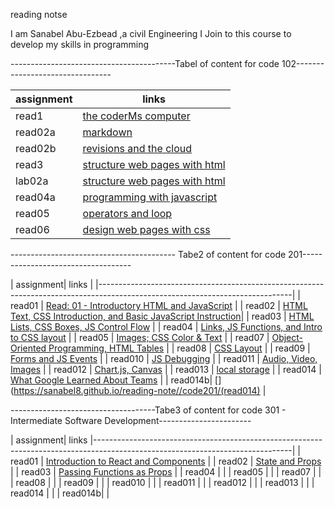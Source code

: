 reading notse


I am Sanabel Abu-Ezbead ,a civil Engineering I Join to this course to develop my skills in programming

-----------------------------------------Tabel of content for code 102--------------------------------



 | assignment  |             links                              |
 | ------------|------------------------------------------------|
 |  read1      |   [the coderMs computer](read1)                |
 |  read02a    |   [markdown](read02a)                          |
 |  read02b    |   [revisions and the cloud](read02b)           |
 |  read3      |   [structure web pages with html](read3)       |
 |  lab02a     |   [structure web pages with html](lab02a)      |
 |  read04a    |   [programming with javascript ](read04a)      | 
 |  read05     |   [operators and loop](read05)                 |
 |  read06     |   [design web pages with css](read06)          |





----------------------------------------- Tabe2 of content for code 201-----------------------------------


 
 | assignment|  links                                                                                                           |
 |------------------------------------------------------------------------------------------------------------------------------|
 |  read01  |   [Read: 01 - Introductory HTML and JavaScript](https://sanabel8.github.io/reading-note//code201/read01)          |
 |  read02  |   [HTML Text, CSS Introduction, and Basic JavaScript Instruction](https://sanabel8.github.io/reading-note//read02)|
 |  read03  |   [HTML Lists, CSS Boxes, JS Control Flow](https://sanabel8.github.io/reading-note//code201/read03)               |
 |  read04  |   [Links, JS Functions, and Intro to CSS layout](https://sanabel8.github.io/reading-note//code201/read04)         | 
 |  read05  |   [Images; CSS Color & Text](https://sanabel8.github.io/reading-note//code201/read05)                             | 
 |  read07  |   [Object-Oriented Programming, HTML Tables](https://sanabel8.github.io/reading-note//code201/read07)             |
 |  read08  |   [ CSS Layout](https://sanabel8.github.io/reading-note//code201/read08)                                          |
 |  read09  |   [Forms and JS Events](https://sanabel8.github.io/reading-note//code201/read09)                                  | 
 |  read010 |   [JS Debugging](https://sanabel8.github.io/reading-note//code201/read010)                                        |
 |  read011 |   [Audio, Video, Images](https://sanabel8.github.io/reading-note//code201/read011)                                |
 |  read012 |   [ Chart.js, Canvas](https://sanabel8.github.io/reading-note//code201/read012)                                   |
 |  read013 |   [local storage](https://sanabel8.github.io/reading-note//code201/read013)                                       |
 |  read014 |   [What Google Learned About Teams](https://sanabel8.github.io/reading-note//code201/read014a)                    |
 |  read014b|   [](https://sanabel8.github.io/reading-note//code201/(read014)                                                   | 
                                                    




 ------------------------------------Tabe3 of content for code 301 - Intermediate Software Development-----------------------

                                                    
 | assignment|  links                                                                                                           |-------------------------------------------------------------------------------------------------------------------------------|
 |  read01  |   [Introduction to React and Components](https://sanabel8.github.io/reading-note//code301/class01)                |
 |  read02  |   [State and Props](https://sanabel8.github.io/reading-note//code301/class02)                                     |
 |  read03  |   [ Passing Functions as Props](https://sanabel8.github.io/reading-note//code301/class03)                         |
 |  read04  |   [](https://sanabel8.github.io/reading-note//code301/class04)                                  | 
 |  read05  |   [](https://sanabel8.github.io/reading-note//code301/class05)                             | 
 |  read07  |   [](https://sanabel8.github.io/reading-note//code301/class06)             |
 |  read08  |   [ ](https://sanabel8.github.io/reading-note//code301/class07)                                          |
 |  read09  |   [](https://sanabel8.github.io/reading-note//code301/class08)                                  | 
 |  read010 |   [](https://sanabel8.github.io/reading-note//code301/class09)                                        |
 |  read011 |   [](https://sanabel8.github.io/reading-note//code301/class10)                                |
 |  read012 |   [ ](https://sanabel8.github.io/reading-note//code301/class11)                                   |
 |  read013 |   [](https://sanabel8.github.io/reading-note//code301/class12)                                       |
 |  read014 |   [](https://sanabel8.github.io/reading-note//code301/class13)                    |
 |  read014b|   [](https://sanabel8.github.io/reading-note//code301/class14)                                                   | 
                                                    